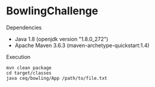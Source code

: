 # BowlingChallenge

Dependencies
- Java 1.8 (openjdk version "1.8.0_272")
- Apache Maven 3.6.3 (maven-archetype-quickstart:1.4)

Execution

	mvn clean package
	cd target/classes
	java ceq/bowling/App /path/to/file.txt

